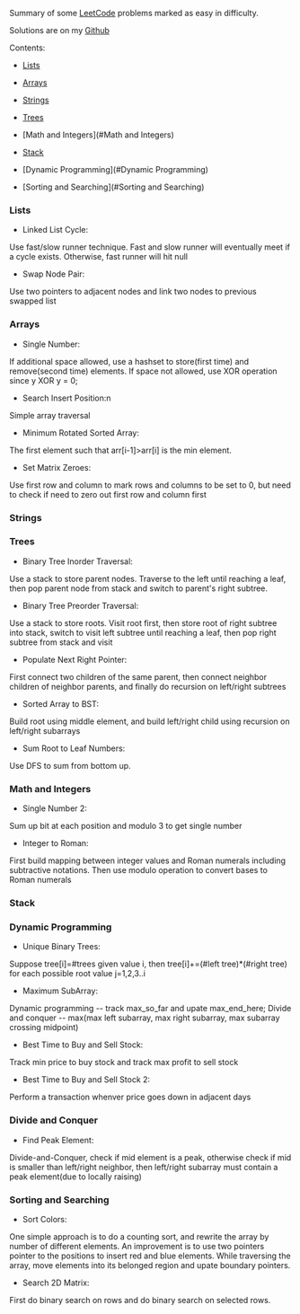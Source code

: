 

Summary of some [LeetCode](https://oj.leetcode.com/problems/) problems marked as easy in difficulty.

Solutions are on my [Github](https://github.com/startupjing/coding_problems)

<!-- more -->

Contents:

- [Lists](#Lists)

- [Arrays](#Arrays)

- [Strings](#Strings)

- [Trees](#Trees)

- [Math and Integers](#Math and Integers)

- [Stack](#Stack)

- [Dynamic Programming](#Dynamic Programming)

- [Sorting and Searching](#Sorting and Searching)


<a name="Lists"/>

### Lists

* Linked List Cycle:

Use fast/slow runner technique. Fast and slow runner will eventually meet if a cycle exists. Otherwise, fast runner will hit null

* Swap Node Pair:

Use two pointers to adjacent nodes and link two nodes to previous swapped list


<a name="Arrays"/>

### Arrays

* Single Number:

If additional space allowed, use a hashset to store(first time) and remove(second time) elements. If space not allowed, use XOR operation since y XOR y = 0;

* Search Insert Position:n

Simple array traversal

* Minimum Rotated Sorted Array:

The first element such that arr[i-1]>arr[i] is the min element.

* Set Matrix Zeroes:

Use first row and column to mark rows and columns to be set to 0, but need to check if need to zero out first row and column first

<a name="Strings"/>

### Strings



<a name="Trees"/>

### Trees

* Binary Tree Inorder Traversal:

Use a stack to store parent nodes. Traverse to the left until reaching a leaf, then pop parent node from stack and switch to parent's right subtree.

* Binary Tree Preorder Traversal:

Use a stack to store roots. Visit root first, then store root of right subtree into stack, switch to visit left subtree until reaching a leaf, then pop right subtree from stack and visit

* Populate Next Right Pointer:

First connect two children of the same parent, then connect neighbor children of neighbor parents, and finally do recursion on left/right subtrees

* Sorted Array to BST:

Build root using middle element, and build left/right child using recursion on left/right subarrays

* Sum Root to Leaf Numbers:

Use DFS to sum from bottom up.


<a name="Math and Integers"/>

### Math and Integers

* Single Number 2:

Sum up bit at each position and modulo 3 to get single number

* Integer to Roman:

First build mapping between integer values and Roman numerals including subtractive notations. Then use modulo operation to convert bases to Roman numerals

<a name="Stack"/>

### Stack



<a name="Dynamic Programming"/>

### Dynamic Programming

* Unique Binary Trees:

Suppose tree[i]=#trees given value i, then tree[i]+=(#left tree)*(#right tree) for each possible root value j=1,2,3..i

* Maximum SubArray:

Dynamic programming -- track max_so_far and upate max_end_here; Divide and conquer -- max(max left subarray, max right subarray, max subarray crossing midpoint)

* Best Time to Buy and Sell Stock:

Track min price to buy stock and track max profit to sell stock

* Best Time to Buy and Sell Stock 2:

Perform a transaction whenver price goes down in adjacent days


<a name="Divide and Conquer"/>

### Divide and Conquer

* Find Peak Element:

Divide-and-Conquer, check if mid element is a peak, otherwise check if mid is smaller than left/right neighbor, then left/right subarray must contain a peak element(due to locally raising)

<a name="Sorting and Searching"/>

### Sorting and Searching

* Sort Colors:

One simple approach is to do a counting sort, and rewrite the array by number of different elements. An improvement is to use two pointers pointer to the positions to insert red and blue elements. While traversing the array, move elements into its belonged region and upate boundary pointers.

* Search 2D Matrix:

First do binary search on rows and do binary search on selected rows.


